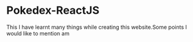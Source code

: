 # Pokedex-ReactJS
This 
I have learnt many things while creating this website.Some points I would like to mention am
